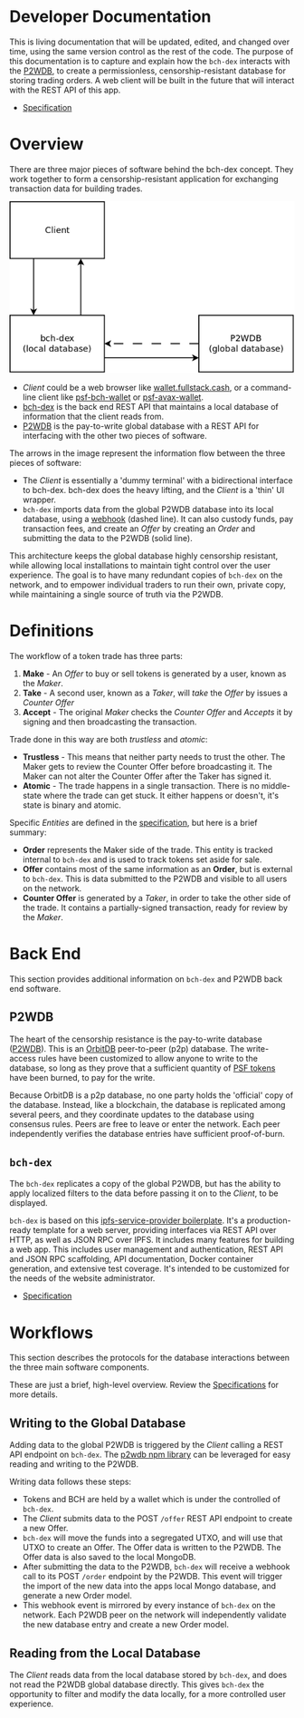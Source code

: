 # Developer Documentation

This is living documentation that will be updated, edited, and changed over time, using the same version control as the rest of the code. The purpose of this documentation is to capture and explain how the `bch-dex` interacts with the [P2WDB](https://github.com/Permissionless-Software-Foundation/ipfs-p2wdb-service), to create a permissionless, censorship-resistant database for storing trading orders. A web client will be built in the future that will interact with the REST API of this app.

- [Specification](./specification.md)

# Overview

There are three major pieces of software behind the bch-dex concept. They work together to form a censorship-resistant application for exchanging transaction data for building trades.

![bch-dex major subcomponents](./diagrams/software-interaction.png)

- _Client_ could be a web browser like [wallet.fullstack.cash](https://bchn-wallet.fullstack.cash), or a command-line client like [psf-bch-wallet](https://github.com/Permissionless-Software-Foundation/psf-bch-wallet) or [psf-avax-wallet](https://github.com/Permissionless-Software-Foundation/psf-avax-wallet).
- [bch-dex](https://github.com/Permissionless-Software-Foundation/bch-dex) is the back end REST API that maintains a local database of information that the client reads from.
- [P2WDB](https://github.com/Permissionless-Software-Foundation/ipfs-p2wdb-service) is the pay-to-write global database with a REST API for interfacing with the other two pieces of software.

The arrows in the image represent the information flow between the three pieces of software:

- The _Client_ is essentially a 'dummy terminal' with a bidirectional interface to bch-dex. bch-dex does the heavy lifting, and the _Client_ is a 'thin' UI wrapper.
- `bch-dex` imports data from the global P2WDB database into its local database, using a [webhook](https://en.wikipedia.org/wiki/Webhook) (dashed line). It can also custody funds, pay transaction fees, and create an _Offer_ by creating an _Order_ and submitting the data to the P2WDB (solid line).

This architecture keeps the global database highly censorship resistant, while allowing local installations to maintain tight control over the user experience. The goal is to have many redundant copies of `bch-dex` on the network, and to empower individual traders to run their own, private copy, while maintaining a single source of truth via the P2WDB.

# Definitions

The workflow of a token trade has three parts:
1. **Make** - An *Offer* to buy or sell tokens is generated by a user, known as the *Maker*.
2. **Take** - A second user, known as a *Taker*, will *take* the *Offer* by issues a *Counter Offer*
3. **Accept** - The original *Maker* checks the *Counter Offer* and *Accepts* it by signing and then broadcasting the transaction.

Trade done in this way are both *trustless* and *atomic*:
- **Trustless** - This means that neither party needs to trust the other. The Maker gets to review the Counter Offer before broadcasting it. The Maker can not alter the Counter Offer after the Taker has signed it.
- **Atomic** - The trade happens in a single transaction. There is no middle-state where the trade can get stuck. It either happens or doesn't, it's state is binary and atomic.

Specific *Entities* are defined in the [specification](./specification.md), but here is a brief summary:
- **Order** represents the Maker side of the trade. This entity is tracked internal to `bch-dex` and is used to track tokens set aside for sale.
- **Offer** contains most of the same information as an **Order**, but is external to `bch-dex`. This is data submitted to the P2WDB and visible to all users on the network.
- **Counter Offer** is generated by a *Taker*, in order to take the other side of the trade. It contains a partially-signed transaction, ready for review by the *Maker*.

# Back End

This section provides additional information on `bch-dex` and P2WDB back end software.

## P2WDB

The heart of the censorship resistance is the pay-to-write database ([P2WDB](https://github.com/Permissionless-Software-Foundation/ipfs-p2wdb-service)). This is an [OrbitDB](https://orbitdb.org/) peer-to-peer (p2p) database. The write-access rules have been customized to allow anyone to write to the database, so long as they prove that a sufficient quantity of [PSF tokens](https://psfoundation.cash) have been burned, to pay for the write.

Because OrbitDB is a p2p database, no one party holds the 'official' copy of the database. Instead, like a blockchain, the database is replicated among several peers, and they coordinate updates to the database using consensus rules. Peers are free to leave or enter the network. Each peer independently verifies the database entries have sufficient proof-of-burn.

## `bch-dex`

The `bch-dex` replicates a copy of the global P2WDB, but has the ability to apply localized filters to the data before passing it on to the _Client_, to be displayed.

`bch-dex` is based on this [ipfs-service-provider boilerplate](https://github.com/Permissionless-Software-Foundation/ipfs-service-provider). It's a production-ready template for a web server, providing interfaces via REST API over HTTP, as well as JSON RPC over IPFS. It includes many features for building a web app. This includes user management and authentication, REST API and JSON RPC scaffolding, API documentation, Docker container generation, and extensive test coverage. It's intended to be customized for the needs of the website administrator.

- [Specification](./specification.md)

# Workflows

This section describes the protocols for the database interactions between the three main software components.

These are just a brief, high-level overview. Review the [Specifications](./specification.md) for more details.

## Writing to the Global Database

Adding data to the global P2WDB is triggered by the _Client_ calling a REST API endpoint on `bch-dex`. The [p2wdb npm library](https://www.npmjs.com/package/p2wdb) can be leveraged for easy reading and writing to the P2WDB.

Writing data follows these steps:

- Tokens and BCH are held by a wallet which is under the controlled of `bch-dex`.
- The _Client_ submits data to the POST `/offer` REST API endpoint to create a new Offer.
- `bch-dex` will move the funds into a segregated UTXO, and will use that UTXO to create an Offer. The Offer data is written to the P2WDB. The Offer data is also saved to the local MongoDB.
- After submitting the data to the P2WDB, `bch-dex` will receive a webhook call to its POST `/order` endpoint by the P2WDB. This event will trigger the import of the new data into the apps local Mongo database, and generate a new Order model.
- This webhook event is mirrored by every instance of `bch-dex` on the network. Each P2WDB peer on the network will independently validate the new database entry and create a new Order model.


## Reading from the Local Database

The *Client* reads data from the local database stored by `bch-dex`, and does not read the P2WDB global database directly. This gives `bch-dex` the opportunity to filter and modify the data locally, for a more controlled user experience.
